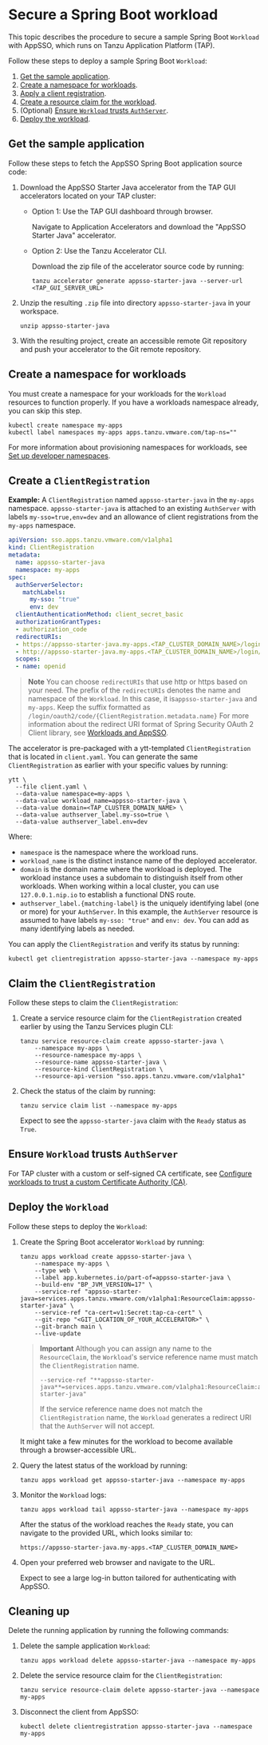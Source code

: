 # Secure a Spring Boot workload

This topic describes the procedure to secure a sample Spring Boot `Workload` with AppSSO, which runs on Tanzu Application Platform (TAP). 

Follow these steps to deploy a sample Spring Boot `Workload`:

1. [Get the sample application](#sample-app).
1. [Create a namespace for workloads](#create-namespace).
1. [Apply a client registration](#clientregistration).
1. [Create a resource claim for the workload](#resource-claim).
1. (Optional) [Ensure `Workload` trusts `AuthServer`](#trust-authserver).
1. [Deploy the workload](#deploy-workload).

## <a id='sample-app'></a> Get the sample application

Follow these steps to fetch the AppSSO Spring Boot application source code:

1. Download the AppSSO Starter Java accelerator from the TAP GUI accelerators located on your TAP cluster:

    - Option 1: Use the TAP GUI dashboard through browser.

        Navigate to Application Accelerators and download the "AppSSO Starter Java" accelerator.

    - Option 2: Use the Tanzu Accelerator CLI.

        Download the zip file of the accelerator source code by running:
        
        ```shell
        tanzu accelerator generate appsso-starter-java --server-url <TAP_GUI_SERVER_URL>
        ```

1. Unzip the resulting `.zip` file into directory `appsso-starter-java` in your workspace.

    ```shell
    unzip appsso-starter-java
    ```

1. With the resulting project, create an accessible remote Git repository and push your accelerator to the Git remote repository.

## <a id='create-namespace'></a> Create a namespace for workloads

You must create a namespace for your workloads for the `Workload` resources to function properly. 
If you have a workloads namespace already, you can skip this step.

```shell
kubectl create namespace my-apps
kubectl label namespaces my-apps apps.tanzu.vmware.com/tap-ns=""
```

For more information about provisioning namespaces for workloads, see [Set up developer namespaces](../../set-up-namespaces.hbs.md).

## <a id='clientregistration'></a> Create a `ClientRegistration`

**Example:** A `ClientRegistration` named `appsso-starter-java` in the `my-apps` namespace. 
`appsso-starter-java` is attached to an existing `AuthServer` with labels `my-sso=true,env=dev` 
and an allowance of client registrations from the `my-apps` namespace.

```yaml
apiVersion: sso.apps.tanzu.vmware.com/v1alpha1
kind: ClientRegistration
metadata:
  name: appsso-starter-java
  namespace: my-apps
spec:
  authServerSelector:
    matchLabels:
      my-sso: "true"
      env: dev
  clientAuthenticationMethod: client_secret_basic
  authorizationGrantTypes:
  - authorization_code
  redirectURIs:
  - https://appsso-starter-java.my-apps.<TAP_CLUSTER_DOMAIN_NAME>/login/oauth2/code/appsso-starter-java
  - http://appsso-starter-java.my-apps.<TAP_CLUSTER_DOMAIN_NAME>/login/oauth2/code/appsso-starter-java
  scopes:
  - name: openid
```

> **Note** You can choose `redirectURIs` that use http or https based on your need.
> The prefix of the `redirectURIs` denotes the name and namespace of the `Workload`.
> In this case, it is`appsso-starter-java` and `my-apps`. 
> Keep the suffix formatted as `/login/oauth2/code/{ClientRegistration.metadata.name}`
> For more information about the redirect URI format of Spring Security OAuth 2 Client library, 
> see [Workloads and AppSSO](./workloads-and-appsso.hbs.md#redirect-uris).

The accelerator is pre-packaged with a ytt-templated `ClientRegistration` that is located in `client.yaml`. 
You can generate the same `ClientRegistration` as earlier with your specific values by running:

```shell
ytt \
  --file client.yaml \
  --data-value namespace=my-apps \
  --data-value workload_name=appsso-starter-java \
  --data-value domain=<TAP_CLUSTER_DOMAIN_NAME> \
  --data-value authserver_label.my-sso=true \
  --data-value authserver_label.env=dev
```

Where:

- `namespace` is the namespace where the workload runs.
- `workload_name` is the distinct instance name of the deployed accelerator.
- `domain` is the domain name where the workload is deployed. The workload instance uses a subdomain to
  distinguish itself from other workloads. When working within a local cluster, 
  you can use `127.0.0.1.nip.io` to establish a functional DNS route.
- `authserver_label.{matching-label}` is the uniquely identifying label (one or more) for your `AuthServer`. 
  In this example, the `AuthServer` resource is assumed to have labels `my-sso: "true"` and `env: dev`. 
  You can add as many identifying labels as needed.

You can apply the `ClientRegistration` and verify its status by running:

```shell
kubectl get clientregistration appsso-starter-java --namespace my-apps
```

## <a id="resource-claim"></a> Claim the `ClientRegistration`

Follow these steps to claim the `ClientRegistration`:

1. Create a service resource claim for the `ClientRegistration` created earlier 
by using the Tanzu Services plugin CLI:

    ```shell
    tanzu service resource-claim create appsso-starter-java \
        --namespace my-apps \
        --resource-namespace my-apps \
        --resource-name appsso-starter-java \
        --resource-kind ClientRegistration \
        --resource-api-version "sso.apps.tanzu.vmware.com/v1alpha1"
    ```

1. Check the status of the claim by running:

    ```shell
    tanzu service claim list --namespace my-apps
    ```

    Expect to see the `appsso-starter-java` claim with the `Ready` status as `True`.

## <a id="trust-authserver"></a> Ensure `Workload` trusts `AuthServer`

For TAP cluster with a custom or self-signed CA certificate, 
see [Configure workloads to trust a custom Certificate Authority (CA)](../service-operators/workload-trust-custom-ca.hbs.md).

## <a id="deploy-workload"></a> Deploy the `Workload`

Follow these steps to deploy the `Workload`:

1. Create the Spring Boot accelerator `Workload` by running:

    ```shell
    tanzu apps workload create appsso-starter-java \
        --namespace my-apps \
        --type web \
        --label app.kubernetes.io/part-of=appsso-starter-java \
        --build-env "BP_JVM_VERSION=17" \
        --service-ref "appsso-starter-java=services.apps.tanzu.vmware.com/v1alpha1:ResourceClaim:appsso-starter-java" \
        --service-ref "ca-cert=v1:Secret:tap-ca-cert" \
        --git-repo "<GIT_LOCATION_OF_YOUR_ACCELERATOR>" \
        --git-branch main \
        --live-update
    ```

    > **Important** Although you can assign any name to the `ResourceClaim`, the `Workload`'s service reference name
    > must match the `ClientRegistration` name.
    > 
    > ```console
    > --service-ref "**appsso-starter-java**=services.apps.tanzu.vmware.com/v1alpha1:ResourceClaim:appsso-starter-java"
    > ```
    >
    > If the service reference name does not match the `ClientRegistration` name, 
    > the `Workload` generates a redirect URI that the `AuthServer` will not accept.

    It might take a few minutes for the workload to become available through a browser-accessible URL.

1. Query the latest status of the workload by running:

    ```shell
    tanzu apps workload get appsso-starter-java --namespace my-apps
    ```

1. Monitor the `Workload` logs:

    ```shell
    tanzu apps workload tail appsso-starter-java --namespace my-apps
    ```

    After the status of the workload reaches the `Ready` state, 
    you can navigate to the provided URL, which looks similar to:

    ```text
    https://appsso-starter-java.my-apps.<TAP_CLUSTER_DOMAIN_NAME>
    ```

1. Open your preferred web browser and navigate to the URL.

    Expect to see a large log-in button tailored for authenticating with AppSSO.

## <a id="clean-up"></a> Cleaning up

Delete the running application by running the following commands:

1. Delete the sample application `Workload`:

    ```shell
    tanzu apps workload delete appsso-starter-java --namespace my-apps
    ```

1. Delete the service resource claim for the `ClientRegistration`:

    ```shell
    tanzu service resource-claim delete appsso-starter-java --namespace my-apps
    ```

1. Disconnect the client from AppSSO:

    ```shell
    kubectl delete clientregistration appsso-starter-java --namespace my-apps
    ```
